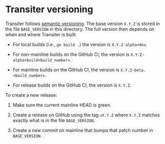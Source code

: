 # Transiter versioning

Transiter follows [semantic versioning](https://semver.org/).
The base version `X.Y.Z` is stored in the file `BASE_VERSION` in this directory.
The full version then depends on when and where Transiter is built:

- For local builds (i.e., `go build .`) the version is `X.Y.Z-alpha+dev`.

- For non-mainline builds on the GitHub CI, the version is `X.Y.Z-alpha+build<build_number>`.

- For mainline builds on the GitHub CI, the version is `X.Y.Z-beta.<build_number>`.

- For release builds on the GitHub CI, the version is `X.Y.Z`.

To create a new release:

1. Make sure the current mainline HEAD is green.

1. Create a release on GitHub using the tag `vX.Y.Z` where `X.Y.Z` matches exactly
    what is in the file `BASE_VERSION`.

1. Create a new commit on mainline that bumps that patch number in `BASE_VERSION`.
